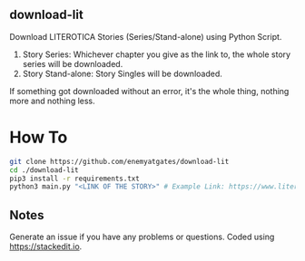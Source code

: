 ## download-lit

Download LITEROTICA Stories (Series/Stand-alone) using Python Script.
1. Story Series: Whichever chapter you give as the link to, the whole story series will be downloaded.
2. Story Stand-alone: Story Singles will be downloaded.

If something got downloaded without an error, it's the whole thing, nothing more and nothing less.

# How To
```sh
git clone https://github.com/enemyatgates/download-lit
cd ./download-lit
pip3 install -r requirements.txt
python3 main.py "<LINK OF THE STORY>" # Example Link: https://www.literotica.com/s/a-challenge-part-01
```

## Notes
Generate an issue if you have any problems or questions.
Coded using https://stackedit.io.

